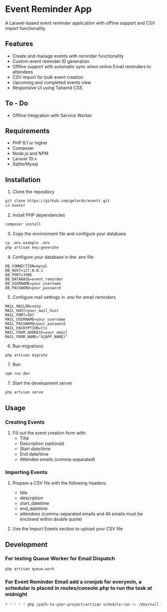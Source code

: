 # Event Reminder App

A Laravel-based event reminder application with offline support and CSV import functionality.

## Features

- Create and manage events with reminder functionality
- Custom event reminder ID generation
- Offline support with automatic sync when online Email reminders to attendees
- CSV import for bulk event creation
- Upcoming and completed events view
- Responsive UI using Tailwind CSS

## To - Do

- Offline Integration with Service Worker

## Requirements

- PHP 8.1 or higher
- Composer
- Node.js and NPM
- Laravel 10.x
- Sqlite/Mysql

## Installation

1. Clone the repository
```bash
git clone https://github.com/gelardo/eventr.git
cd eventr
```

2. Install PHP dependencies
```bash
composer install
```

3. Copy the environment file and configure your database
```bash
cp .env.example .env
php artisan key:generate
```

4. Configure your database in the .env file
```
DB_CONNECTION=mysql
DB_HOST=127.0.0.1
DB_PORT=3306
DB_DATABASE=event_reminder
DB_USERNAME=your_username
DB_PASSWORD=your_password
```

5. Configure mail settings in .env for email reminders
```
MAIL_MAILER=smtp
MAIL_HOST=your_mail_host
MAIL_PORT=587
MAIL_USERNAME=your_username
MAIL_PASSWORD=your_password
MAIL_ENCRYPTION=tls
MAIL_FROM_ADDRESS=your_email
MAIL_FROM_NAME="${APP_NAME}"
```

6. Run migrations
```bash
php artisan migrate
```

7. Run 
```bash
npm run dev
```

7. Start the development server
```bash
php artisan serve
```


## Usage

### Creating Events
1. Fill out the event creation form with:
   - Title
   - Description (optional)
   - Start date/time
   - End date/time
   - Attendee emails (comma-separated)

### Importing Events
1. Prepare a CSV file with the following headers:
   - title
   - description
   - start_datetime
   - end_datetime
   - attendees (comma-separated emails and All emails must be enclosed within double quote)

2. Use the Import Events section to upload your CSV file


## Development


### For testing Queue Worker for Email Dispatch 
```bash
php artisan queue:work
```

### For Event Reminder Email add a cronjob for everymin, a schedular is placed in routes/console.php to run the task at midnight
```bash
* * * * * php /path-to-your-project/artisan schedule:run >> /dev/null 2>&1
```

